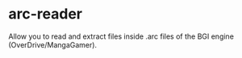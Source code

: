 arc-reader
==========

Allow you to read and extract files inside .arc files of the BGI engine (OverDrive/MangaGamer).